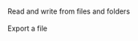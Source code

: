#

<!-- 
https://developer.adobe.com/photoshop/uxp/2022/guides/uxp_guide/uxp-misc/file-access/

https://developer.adobe.com/photoshop/uxp/2022/guides/code_samples/#file-system-access

https://developer.adobe.com/photoshop/uxp/2022/guides/how-to/#file-io


--->

Read and write from files and folders <br></br>
Export a file